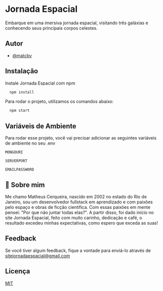 
# Jornada Espacial

Embarque em uma imersiva jornada espacial, visitando três galáxias e conhecendo seus principais corpos celestes.

## Autor

- [@matcbv](https://www.github.com/matcbv)


## Instalação

Instale Jornada Espacial com npm

```bash
  npm install
```

Para rodar o projeto, utilizamos os comandos abaixo:
```bash
  npm start
```    
## Variáveis de Ambiente

Para rodar esse projeto, você vai precisar adicionar as seguintes variáveis de ambiente no seu .env

`MONGOURI`

`SERVERPORT`

`EMAILPASSWORD`


## 🚀 Sobre mim
Me chamo Matheus Cerqueira, nascido em 2002 no estado do Rio de Janeiro, sou um desenvolvedor fullstack em aprendizado e com paixões pelo espaço e obras de ficção científica. Com essas paixões em mente pensei: "Por que não juntar todas elas?". A partir disso, foi dado início no site Jornada Espacial, feito com muito carinho, dedicação e café, o resultado excedeu minhas expectativas, como espero que exceda as suas!


## Feedback

Se você tiver algum feedback, fique a vontade para enviá-lo através de sitejornadaespacial@gmail.com


## Licença

[MIT](https://github.com/matcbv/site_jornada_espacial/blob/main/LICENSE)
